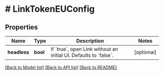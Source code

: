 # # LinkTokenEUConfig

## Properties

Name | Type | Description | Notes
------------ | ------------- | ------------- | -------------
**headless** | **bool** | If &#x60;true&#x60;, open Link without an initial UI. Defaults to &#x60;false&#x60;. | [optional]

[[Back to Model list]](../../README.md#models) [[Back to API list]](../../README.md#endpoints) [[Back to README]](../../README.md)
